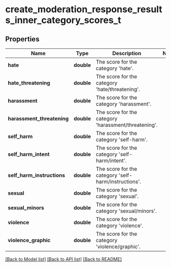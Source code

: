 # create_moderation_response_results_inner_category_scores_t

## Properties
Name | Type | Description | Notes
------------ | ------------- | ------------- | -------------
**hate** | **double** | The score for the category &#39;hate&#39;. | 
**hate_threatening** | **double** | The score for the category &#39;hate/threatening&#39;. | 
**harassment** | **double** | The score for the category &#39;harassment&#39;. | 
**harassment_threatening** | **double** | The score for the category &#39;harassment/threatening&#39;. | 
**self_harm** | **double** | The score for the category &#39;self-harm&#39;. | 
**self_harm_intent** | **double** | The score for the category &#39;self-harm/intent&#39;. | 
**self_harm_instructions** | **double** | The score for the category &#39;self-harm/instructions&#39;. | 
**sexual** | **double** | The score for the category &#39;sexual&#39;. | 
**sexual_minors** | **double** | The score for the category &#39;sexual/minors&#39;. | 
**violence** | **double** | The score for the category &#39;violence&#39;. | 
**violence_graphic** | **double** | The score for the category &#39;violence/graphic&#39;. | 

[[Back to Model list]](../README.md#documentation-for-models) [[Back to API list]](../README.md#documentation-for-api-endpoints) [[Back to README]](../README.md)


